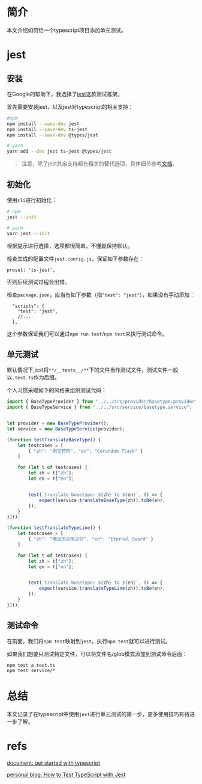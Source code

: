 # 简介
本文介绍如何给一个typescript项目添加单元测试。

# jest
## 安装
在Google的帮助下，我选择了[jest](https://jestjs.io/)这款测试框架。

首先需要安装jest，以及jest对typescript的相关支持：
```bash
#npm
npm install --save-dev jest
npm install --save-dev ts-jest
npm install --save-dev @types/jest

# yarn
yarn add --dev jest ts-jest @types/jest
```

>注意，除了jest其余支持都有相关的替代选项，具体细节参考[文档](https://jestjs.io/docs/getting-started)。

## 初始化
使用`cli`进行初始化：
```bash
# npm
jest --init

# yarn
yarn jest --init
```
根据提示进行选择，选项都很简单，不懂就保持默认。

检查生成的配置文件`jest.config.js`，保证如下参数存在：
```
preset: 'ts-jest',
```
否则后续测试过程会出错。

检查`package.json`，应当有如下参数（指`"test": "jest"`），如果没有手动添加：
```
  "scripts": {
    "test": "jest",
    //...
  },
```

这个参数保证我们可以通过`npm run test`/`npm test`来执行测试命令。

## 单元测试
默认情况下,jest将`**/__tests__/**`下的文件当作测试文件，测试文件一般以`.test.ts`作为后缀。

个人习惯采取如下的风格来组织测试代码：
```ts
import { BaseTypeProvider } from "../../src/provider/basetype.provider";
import { BaseTypeService } from "../../src/service/basetype.service";


let provider = new BaseTypeProvider();
let service = new BaseTypeService(provider);

(function testTranslateBaseType() {
    let testcases = [
        { "zh": "刚玉药剂", "en": "Corundum Flask" }
    ]

    for (let t of testcases) {
        let zh = t["zh"];
        let en = t["en"];


        test(`translate basetype: ${zh} to ${en}`, () => {
            expect(service.translateBaseType(zh)).toBe(en);
        });
    }
})();

(function testTranslateTypeLine() {
    let testcases = [
        { "zh": "嗜血的永恒之剑", "en": "Eternal Sword" }
    ]

    for (let t of testcases) {
        let zh = t["zh"];
        let en = t["en"];


        test(`translate basetype: ${zh} to ${en}`, () => {
            expect(service.translateTypeLine(zh)).toBe(en);
        });
    }
})();
```

## 测试命令
在前面，我们将`npm test`映射到`jest`，执行`npm test`就可以进行测试。

如果我们想要只测试特定文件，可以将文件名/glob模式添加到测试命令后面：
```
npm test a.test.ts
npm test service/*
```


# 总结
本文记录了在typescript中使用`jest`进行单元测试的第一步，更多使用技巧有待进一步了解。

# refs

[document: get started with typescript](https://jestjs.io/docs/getting-started#using-typescript)

[personal blog: How to Test TypeScript with Jest](https://medium.com/nerd-for-tech/testing-typescript-with-jest-290eaee9479d)
